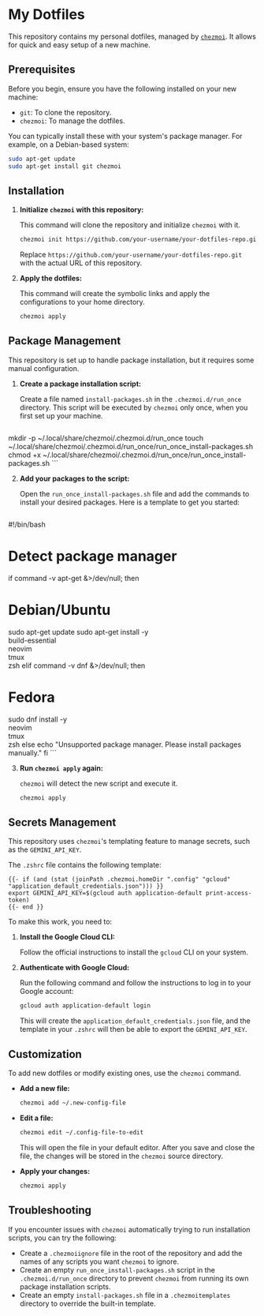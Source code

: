 # My Dotfiles

This repository contains my personal dotfiles, managed by [`chezmoi`](https://chezmoi.io). It allows for quick and easy setup of a new machine.

## Prerequisites

Before you begin, ensure you have the following installed on your new machine:

*   `git`: To clone the repository.
*   `chezmoi`: To manage the dotfiles.

You can typically install these with your system's package manager. For example, on a Debian-based system:

```bash
sudo apt-get update
sudo apt-get install git chezmoi
```

## Installation

1.  **Initialize `chezmoi` with this repository:**

    This command will clone the repository and initialize `chezmoi` with it.

    ```bash
    chezmoi init https://github.com/your-username/your-dotfiles-repo.git
    ```

    Replace `https://github.com/your-username/your-dotfiles-repo.git` with the actual URL of this repository.

2.  **Apply the dotfiles:**

    This command will create the symbolic links and apply the configurations to your home directory.

    ```bash
    chezmoi apply
    ```

## Package Management

This repository is set up to handle package installation, but it requires some manual configuration.

1.  **Create a package installation script:**

    Create a file named `install-packages.sh` in the `.chezmoi.d/run_once` directory. This script will be executed by `chezmoi` only once, when you first set up your machine.

    ```bash
mkdir -p ~/.local/share/chezmoi/.chezmoi.d/run_once
touch ~/.local/share/chezmoi/.chezmoi.d/run_once/run_once_install-packages.sh
chmod +x ~/.local/share/chezmoi/.chezmoi.d/run_once/run_once_install-packages.sh
    ```

2.  **Add your packages to the script:**

    Open the `run_once_install-packages.sh` file and add the commands to install your desired packages. Here is a template to get you started:

    ```bash
#!/bin/bash

# Detect package manager
if command -v apt-get &>/dev/null; then
  # Debian/Ubuntu
  sudo apt-get update
  sudo apt-get install -y \
    build-essential \
    neovim \
    tmux \
    zsh
elif command -v dnf &>/dev/null; then
  # Fedora
  sudo dnf install -y \
    neovim \
    tmux \
    zsh
else
  echo "Unsupported package manager. Please install packages manually."
fi
    ```

3.  **Run `chezmoi apply` again:**

    `chezmoi` will detect the new script and execute it.

    ```bash
    chezmoi apply
    ```

## Secrets Management

This repository uses `chezmoi`'s templating feature to manage secrets, such as the `GEMINI_API_KEY`.

The `.zshrc` file contains the following template:

```
{{- if (and (stat (joinPath .chezmoi.homeDir ".config" "gcloud" "application_default_credentials.json"))) }}
export GEMINI_API_KEY=$(gcloud auth application-default print-access-token)
{{- end }}
```

To make this work, you need to:

1.  **Install the Google Cloud CLI:**

    Follow the official instructions to install the `gcloud` CLI on your system.

2.  **Authenticate with Google Cloud:**

    Run the following command and follow the instructions to log in to your Google account:

    ```bash
    gcloud auth application-default login
    ```

    This will create the `application_default_credentials.json` file, and the template in your `.zshrc` will then be able to export the `GEMINI_API_KEY`.

## Customization

To add new dotfiles or modify existing ones, use the `chezmoi` command.

*   **Add a new file:**

    ```bash
    chezmoi add ~/.new-config-file
    ```

*   **Edit a file:**

    ```bash
    chezmoi edit ~/.config-file-to-edit
    ```

    This will open the file in your default editor. After you save and close the file, the changes will be stored in the `chezmoi` source directory.

*   **Apply your changes:**

    ```bash
    chezmoi apply
    ```

## Troubleshooting

If you encounter issues with `chezmoi` automatically trying to run installation scripts, you can try the following:

*   Create a `.chezmoiignore` file in the root of the repository and add the names of any scripts you want `chezmoi` to ignore.
*   Create an empty `run_once_install-packages.sh` script in the `.chezmoi.d/run_once` directory to prevent `chezmoi` from running its own package installation scripts.
*   Create an empty `install-packages.sh` file in a `.chezmoitemplates` directory to override the built-in template.
